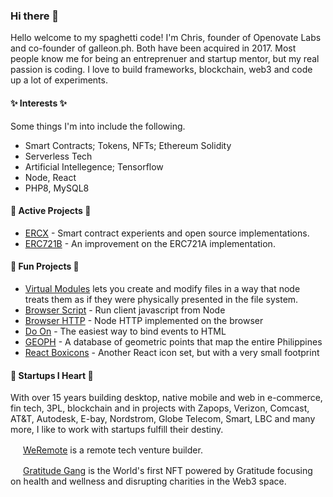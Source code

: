 ### Hi there 👋

Hello welcome to my spaghetti code! I'm Chris, founder of Openovate Labs and co-founder of galleon.ph. Both have been acquired in 2017. Most people know me for being an entreprenuer and startup mentor, but my real passion is coding. I love to build frameworks, blockchain, web3 and code up a lot of experiments. 

#### ✨ Interests ✨

Some things I'm into include the following.

 - Smart Contracts; Tokens, NFTs; Ethereum Solidity
 - Serverless Tech
 - Artificial Intellegence; Tensorflow
 - Node, React
 - PHP8, MySQL8

#### 🔭 Active Projects 🔭

- [ERCX](https://github.com/cblanquera/ercx) - Smart contract experients and open source implementations.
- [ERC721B](https://github.com/badbabybearbots/erc721b) - An improvement on the ERC721A implementation.

#### 🎉 Fun Projects 🎉

 - [Virtual Modules](https://github.com/cblanquera/virtual_modules) lets you create and modify files in a way that node treats them as if they were physically presented in the file system.
 - [Browser Script](https://github.com/cblanquera/browser-script) - Run client javascript from Node
 - [Browser HTTP](https://github.com/cblanquera/browser-http) - Node HTTP implemented on the browser
 - [Do On](https://github.com/cblanquera/doon) - The easiest way to bind events to HTML
 - [GEOPH](https://github.com/cblanquera/geoph) - A database of geometric points that map the entire Philippines
 - [React Boxicons](https://github.com/cblanquera/react-boxicons) - Another React icon set, but with a very small footprint

#### 💬 Startups I Heart 💬

With over 15 years building desktop, native mobile and web in e-commerce, fin tech, 3PL, blockchain and in projects with Zapops, Verizon, Comcast, AT&T, Autodesk, E-bay, Nordstrom, Globe Telecom, Smart, LBC and many more, I like to work with startups fulfill their destiny.

<img src="https://user-images.githubusercontent.com/120378/138542123-de82b109-c8cf-4a22-b6e8-ffcb3da9c468.png" width="16" /> [WeRemote](https://weremote.com/) is a remote tech venture builder.

<img src="https://avatars.githubusercontent.com/u/96587413?s=200&v=4" width="16" /> [Gratitude Gang](https://www.gratitudegang.io/) is the World's first NFT powered by Gratitude focusing on health and wellness and disrupting charities in the Web3 space.
